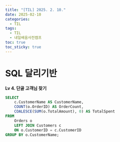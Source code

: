 ```yaml
---
title: "[TIL] 2025. 2. 10."
date: 2025-02-10
categories:
  - TIL
tags:
  - TIL
  - 내일배움사전캠프
toc: true
toc_sticky: true
---
```

# SQL 달리기반

**Lv 4. 단골 고객님 찾기**

```sql
SELECT 
	c.CustomerName AS CustomerName,
	COUNT(o.OrderID) AS OrderCount, 
	COALESCE(SUM(o.TotalAmount), 0) AS TotalSpent
FROM 
	Orders o 
	LEFT JOIN Customers c
	ON o.CustomerID = c.CustomerID
GROUP BY o.CustomerName;
```